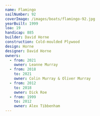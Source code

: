 ```yaml
---
name: Flamingo
sailNumber: 92
coverImage: /images/boats/flamingo-92.jpg
yearBuilt: 1999
loa: 19
handicap: 885
builder: David Horne
construction: Cold-moulded Plywood
design: Horne
designer: David Horne
owners:
  - from: 2021
    owner: Leanne Murray
  - from: 2018
    to: 2021
    owner: Colin Murray & Oliver Murray
  - from: 2012
    to: 2018
    owner: Dick Roe
  - from: 1999
    to: 2012
    owner: Alex Tibbenham
---
```

